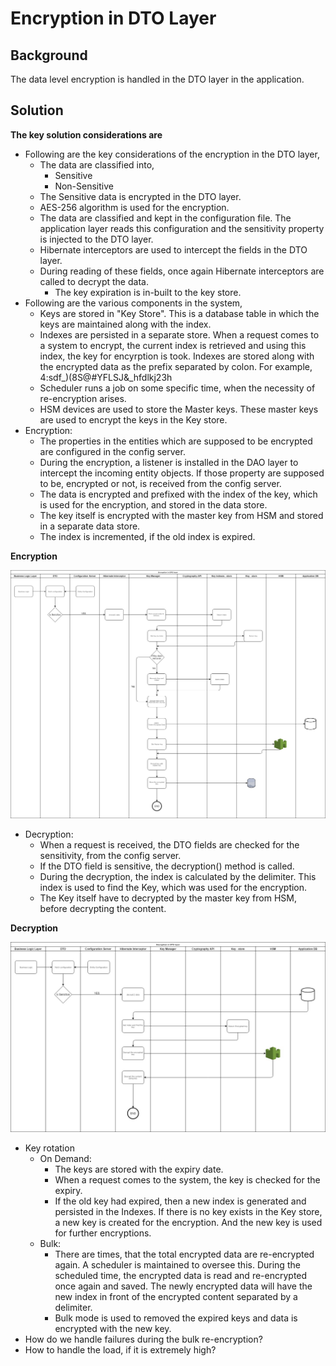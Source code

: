 # Encryption in DTO Layer

## Background

The data level encryption is handled in the DTO layer in the application.

## Solution

**The key solution considerations are**

* Following are the key considerations of the encryption in the DTO layer,
  * The data are classified into, 
    * Sensitive
    * Non-Sensitive 
  * The Sensitive data is encrypted in the DTO layer.
  * AES-256 algorithm is used for the encryption. 
  * The data are classified and kept in the configuration file. The application layer reads this configuration and the sensitivity property is injected to the DTO layer. 
  * Hibernate interceptors are used to intercept the fields in the DTO layer. 
  * During reading of these fields, once again Hibernate interceptors are called to decrypt the data.
    * The key expiration is in-built to the key store.
* Following are the various components in the system,
  * Keys are stored in "Key Store". This is a database table in which the keys are maintained along with the index. 
  * Indexes are persisted in a separate store. When a request comes to a system to encrypt, the current index is retrieved and using this index, the key for encyrption is took. Indexes are stored along with the encrypted data as the prefix separated by colon. For example, 4:sdf_\)\(8S@\#YFLSJ&_hfdlkj23h
  * Scheduler runs a job on some specific time, when the necessity of re-encryption arises. 
  * HSM devices are used to store the Master keys. These master keys are used to encrypt the keys in the Key store. 
* Encryption:
  * The properties in the entities which are supposed to be encrypted are configured in the config server.
  * During the encryption, a listener is installed in the DAO layer to intercept the incoming entity objects. If those property are supposed to be, encrypted or not, is received from the config server. 
  * The data is encrypted and prefixed with the index of the key, which is used for the encryption, and stored in the data store. 
  * The key itself is encrypted with the master key from HSM and stored in a separate data store. 
  * The index is incremented, if the old index is expired. 

**Encryption**

![Encryption](../../.gitbook/assets/admin-encryption-flow.jpg)

* Decryption:
  * When a request is received, the DTO fields are checked for the sensitivity, from the config server.
  * If the DTO field is sensitive, the decryption\(\) method is called. 
  * During the decryption, the index is calculated by the delimiter. This index is used to find the Key, which was used for the encryption. 
  * The Key itself have to decrypted by the master key from HSM, before decrypting the content. 

**Decryption**

![Decryption](../../.gitbook/assets/admin-decryption-flow.jpg)

* Key rotation
  * On Demand:
    * The keys are stored with the expiry date. 
    * When a request comes to the system, the key is checked for the expiry. 
    * If the old key had expired, then a new index is generated and persisted in the Indexes. If there is no key exists in the Key store, a new key is created for the encryption. And the new key is used for further encryptions. 
  * Bulk:
    * There are times, that the total encrypted data are re-encrypted again. A scheduler is maintained to oversee this. During the scheduled time, the encrypted data is read and re-encrypted once again and saved. The newly encrypted data will have the new index in front of the encrypted content separated by a delimiter. 
    * Bulk mode is used to removed the expired keys and data is encrypted with the new key.
*  How do we handle failures during the bulk re-encryption?
*  How to handle the load, if it is extremely high?

